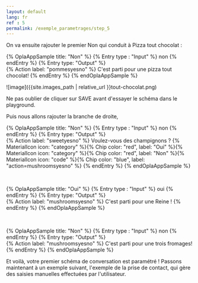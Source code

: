 ```yaml
---
layout: default
lang: fr
ref : 5
permalink: /exemple_parametrages/step_5
---
```


On va ensuite rajouter le premier Non qui conduit à Pizza tout chocolat :

{% OplaAppSample title: "Non" %}
  {% Entry type : "Input" %}
    non
  {% endEntry %}
  {% Entry type: "Output" %}  
  {% Action label: "pommesyesno" %} 
    C'est parti pour une pizza tout chocolat!
  {% endEntry %}
{% endOplaAppSample %}



 ![image]({{site.images_path | relative_url }}tout-chocolat.png)

Ne pas oublier de cliquer sur SAVE avant d'essayer le schéma dans le playground.

Puis nous allons rajouter la branche de droite,


{% OplaAppSample title: "Non" %}
  {% Entry type : "Input" %}
    non
  {% endEntry %}
  {% Entry type: "Output" %}  
  {% Action label: "sweetyesno" %} 
    Voulez-vous des champignons ?  {% MaterialIcon icon: "category" %}{% Chip color: "red", label: "Oui" %}{% MaterialIcon icon: "category" %}{% Chip color: "red", label: "Non" %}{% MaterialIcon icon: "code" %}{% Chip color: "blue", label: "action=mushroomsyesno" %}
  {% endEntry %}
{% endOplaAppSample %}

<br>

{% OplaAppSample title: "Oui" %}
  {% Entry type : "Input" %}
    oui
  {% endEntry %}
  {% Entry type: "Output" %}  
  {% Action label: "mushroomsyesno" %} 
    C'est parti pour une Reine !
  {% endEntry %}
{% endOplaAppSample %}

<br>

{% OplaAppSample title: "Non" %}
  {% Entry type : "Input" %}
    non
  {% endEntry %}
  {% Entry type: "Output" %}  
  {% Action label: "mushroomsyesno" %} 
    C'est parti pour une trois fromages! 
  {% endEntry %}
{% endOplaAppSample %}


Et voilà,  votre premier schéma de conversation est paramétré ! Passons maintenant à un exemple suivant, l'exemple de la prise de contact, qui gère des saisies manuelles effectuées par l'utilisateur.
